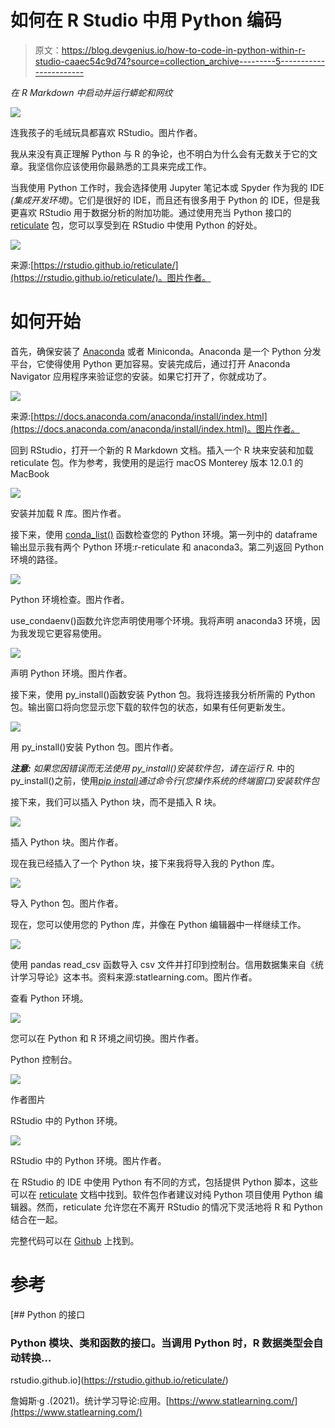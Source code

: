# 如何在 R Studio 中用 Python 编码

> 原文：<https://blog.devgenius.io/how-to-code-in-python-within-r-studio-caaec54c9d74?source=collection_archive---------5----------------------->

*在 R Markdown 中启动并运行蟒蛇和网纹*

![](img/4191ba549f0bc3e96ab82307df206f73.png)

连我孩子的毛绒玩具都喜欢 RStudio。图片作者。

我从来没有真正理解 Python 与 R 的争论，也不明白为什么会有无数关于它的文章。我坚信你应该使用你最熟悉的工具来完成工作。

当我使用 Python 工作时，我会选择使用 Jupyter 笔记本或 Spyder 作为我的 IDE *(集成开发环境)*。它们是很好的 IDE，而且还有很多用于 Python 的 IDE，但是我更喜欢 RStudio 用于数据分析的附加功能。通过使用充当 Python 接口的 [reticulate](https://rstudio.github.io/reticulate/) 包，您可以享受到在 RStudio 中使用 Python 的好处。

![](img/2ba3cd5f544f83bd96e44a055dfcf20e.png)

来源:[https://rstudio.github.io/reticulate/](https://rstudio.github.io/reticulate/)。图片作者。

# 如何开始

首先，确保安装了 [Anaconda](https://docs.anaconda.com/anaconda/install/index.html) 或者 Miniconda。Anaconda 是一个 Python 分发平台，它使得使用 Python 更加容易。安装完成后，通过打开 Anaconda Navigator 应用程序来验证您的安装。如果它打开了，你就成功了。

![](img/71438ebbd5eadaa9293d42f5378af8cb.png)

来源:[https://docs.anaconda.com/anaconda/install/index.html](https://docs.anaconda.com/anaconda/install/index.html)。图片作者。

回到 RStudio，打开一个新的 R Markdown 文档。插入一个 R 块来安装和加载 reticulate 包。作为参考，我使用的是运行 macOS Monterey 版本 12.0.1 的 MacBook

![](img/0a6a854a140841d24523b0bff5439324.png)

安装并加载 R 库。图片作者。

接下来，使用 [conda_list()](https://rstudio.github.io/reticulate/reference/conda-tools.html) 函数检查您的 Python 环境。第一列中的 dataframe 输出显示我有两个 Python 环境:r-reticulate 和 anaconda3。第二列返回 Python 环境的路径。

![](img/78fbf2d660844d803eee13db2d7bffc4.png)

Python 环境检查。图片作者。

use_condaenv()函数允许您声明使用哪个环境。我将声明 anaconda3 环境，因为我发现它更容易使用。

![](img/d035317657c83eb3ad2dffb6e7b36c26.png)

声明 Python 环境。图片作者。

接下来，使用 py_install()函数安装 Python 包。我将连接我分析所需的 Python 包。输出窗口将向您显示您下载的软件包的状态，如果有任何更新发生。

![](img/aab8b5a679f122b0d1d19b63aa750228.png)

用 py_install()安装 Python 包。图片作者。

***注意:*** *如果您因错误而无法使用 py_install()安装软件包，请在运行 R.* 中的 py_install()之前，使用[*pip install*](https://packaging.python.org/en/latest/tutorials/installing-packages/)*通过命令行(您操作系统的终端窗口)安装软件包*

接下来，我们可以插入 Python 块，而不是插入 R 块。

![](img/f7c4f9d716c18d06ec287effa2e345eb.png)

插入 Python 块。图片作者。

现在我已经插入了一个 Python 块，接下来我将导入我的 Python 库。

![](img/968bfc8d0506ff2f95830ab25bc457fd.png)

导入 Python 包。图片作者。

现在，您可以使用您的 Python 库，并像在 Python 编辑器中一样继续工作。

![](img/caa0180d1cdf22be3d1ba14d10d04093.png)

使用 pandas read_csv 函数导入 csv 文件并打印到控制台。信用数据集来自《统计学习导论》这本书。资料来源:statlearning.com。图片作者。

查看 Python 环境。

![](img/271a6829e64407773f5304de6b19273f.png)

您可以在 Python 和 R 环境之间切换。图片作者。

Python 控制台。

![](img/342e008ebecd2eb26ee5bce653039864.png)

作者图片

RStudio 中的 Python 环境。

![](img/ab37d40d7646377a3429661c4ef0acba.png)

RStudio 中的 Python 环境。图片作者。

在 RStudio 的 IDE 中使用 Python 有不同的方式，包括提供 Python 脚本，这些可以在 [reticulate](https://rstudio.github.io/reticulate/articles/rstudio_ide.html) 文档中找到。软件包作者建议对纯 Python 项目使用 Python 编辑器。然而，reticulate 允许您在不离开 RStudio 的情况下灵活地将 R 和 Python 结合在一起。

完整代码可以在 [Github](https://github.com/bonheurgirl/Python-in-R/blob/main/How%20to%20code%20in%20Python%20within%20R%C2%A0Studio.Rmd) 上找到。

# 参考

[](https://rstudio.github.io/reticulate/) [## Python 的接口

### Python 模块、类和函数的接口。当调用 Python 时，R 数据类型会自动转换…

rstudio.github.io](https://rstudio.github.io/reticulate/) 

詹姆斯·g .(2021)。统计学习导论:应用。[https://www.statlearning.com/](https://www.statlearning.com/)